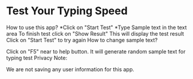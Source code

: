 # Test Your Typing Speed
How to use this app?
*Click on "Start Test"
*Type Sample text in the text area
To finish test click on "Show Result"
This will display the test result
Click on "Start Test" to try again
How to change sample text?

Click on  "F5"  near to help button. 
It will generate random sample text for typing test
Privacy Note:

We are not saving any user information for this app.
